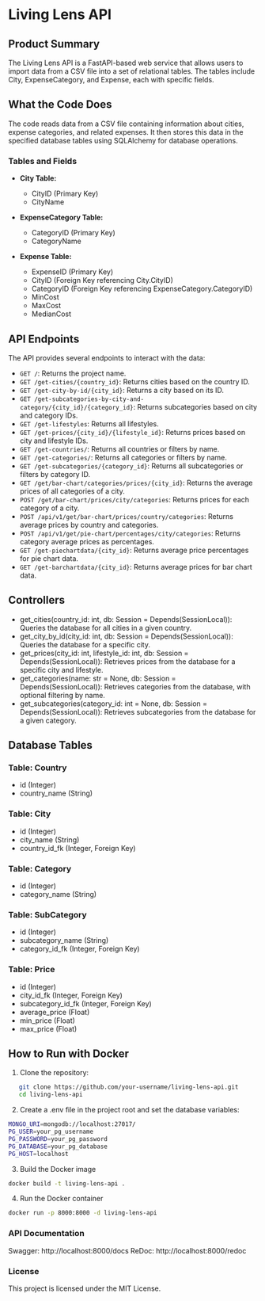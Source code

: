 # Living Lens API

## Product Summary
The Living Lens API is a FastAPI-based web service that allows users to import data from a CSV file into a set of relational tables. The tables include City, ExpenseCategory, and Expense, each with specific fields.

## What the Code Does
The code reads data from a CSV file containing information about cities, expense categories, and related expenses. It then stores this data in the specified database tables using SQLAlchemy for database operations.

### Tables and Fields
- **City Table:**
  - CityID (Primary Key)
  - CityName

- **ExpenseCategory Table:**
  - CategoryID (Primary Key)
  - CategoryName

- **Expense Table:**
  - ExpenseID (Primary Key)
  - CityID (Foreign Key referencing City.CityID)
  - CategoryID (Foreign Key referencing ExpenseCategory.CategoryID)
  - MinCost
  - MaxCost
  - MedianCost


## API Endpoints

The API provides several endpoints to interact with the data:

- `GET /`: Returns the project name.
- `GET /get-cities/{country_id}`: Returns cities based on the country ID.
- `GET /get-city-by-id/{city_id}`: Returns a city based on its ID.
- `GET /get-subcategories-by-city-and-category/{city_id}/{category_id}`: Returns subcategories based on city and category IDs.
- `GET /get-lifestyles`: Returns all lifestyles.
- `GET /get-prices/{city_id}/{lifestyle_id}`: Returns prices based on city and lifestyle IDs.
- `GET /get-countries/`: Returns all countries or filters by name.
- `GET /get-categories/`: Returns all categories or filters by name.
- `GET /get-subcategories/{category_id}`: Returns all subcategories or filters by category ID.
- `GET /get/bar-chart/categories/prices/{city_id}`: Returns the average prices of all categories of a city.
- `POST /get/bar-chart/prices/city/categories`: Returns prices for each category of a city.
- `POST /api/v1/get/bar-chart/prices/country/categories`: Returns average prices by country and categories.
- `POST /api/v1/get/pie-chart/percentages/city/categories`: Returns category average prices as percentages.
- `GET /get-piechartdata/{city_id}`: Returns average price percentages for pie chart data.
- `GET /get-barchartdata/{city_id}`: Returns average prices for bar chart data.

## Controllers

- get_cities(country_id: int, db: Session = Depends(SessionLocal)): Queries the database for all cities in a given country.
- get_city_by_id(city_id: int, db: Session = Depends(SessionLocal)): Queries the database for a specific city.
- get_prices(city_id: int, lifestyle_id: int, db: Session = Depends(SessionLocal)): Retrieves prices from the database for a specific city and lifestyle.
- get_categories(name: str = None, db: Session = Depends(SessionLocal)): Retrieves categories from the database, with optional filtering by name.
- get_subcategories(category_id: int = None, db: Session = Depends(SessionLocal)): Retrieves subcategories from the database for a given category.

## Database Tables

### Table: Country
- id (Integer)
- country_name (String)

### Table: City
- id (Integer)
- city_name (String)
- country_id_fk (Integer, Foreign Key)

### Table: Category
- id (Integer)
- category_name (String)

### Table: SubCategory
- id (Integer)
- subcategory_name (String)
- category_id_fk (Integer, Foreign Key)

### Table: Price
- id (Integer)
- city_id_fk (Integer, Foreign Key)
- subcategory_id_fk (Integer, Foreign Key)
- average_price (Float)
- min_price (Float)
- max_price (Float)

## How to Run with Docker
1. Clone the repository:

```bash
   git clone https://github.com/your-username/living-lens-api.git
   cd living-lens-api
```

2. Create a .env file in the project root and set the database variables:

```bash
MONGO_URI=mongodb://localhost:27017/
PG_USER=your_pg_username
PG_PASSWORD=your_pg_password
PG_DATABASE=your_pg_database
PG_HOST=localhost
```

3. Build the Docker image

```bash
docker build -t living-lens-api .
```

4. Run the Docker container

```bash
docker run -p 8000:8000 -d living-lens-api
```

### API Documentation
Swagger: http://localhost:8000/docs
ReDoc: http://localhost:8000/redoc

### License
This project is licensed under the MIT License.

